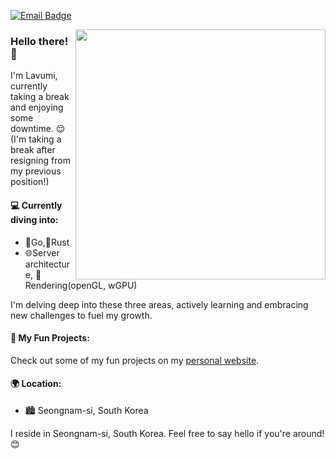 <!--
**lavumi/lavumi** is a ✨ _special_ ✨ repository because its `README.md` (this file) appears on your GitHub profile.

Here are some ideas to get you started:

- 🔭 I’m currently working on ...
- 🌱 I’m currently learning ...
- 👯 I’m looking to collaborate on ...
- 🤔 I’m looking for help with ...
- 💬 Ask me about ...
- 📫 How to reach me: ...
- 😄 Pronouns: ...
- ⚡ Fun fact: ...
-->

[![Email Badge](https://img.shields.io/badge/@-Mail-white)](mailto:me@lavu.me)


<img align='right' src="https://github-readme-stats.vercel.app/api/top-langs/?username=lavumi&show_icons=true&theme=dracula&layout=compact&hide_border=true" width="400px">

### Hello there! 👋

I'm Lavumi, currently taking a break and enjoying some downtime. 😌  
(I'm taking a break after resigning from my previous position!)

#### 💻 Currently diving into:
- 🚀Go,🦀Rust
- 🌐Server architecture, 🎨Rendering(openGL, wGPU)

I'm delving deep into these three areas, actively learning and embracing new challenges to fuel my growth.

#### 🔗 My Fun Projects:
Check out some of my fun projects on my [personal website](https://lavumi.net). 

#### 🌍 Location:
- 🏙 Seongnam-si, South Korea

I reside in Seongnam-si, South Korea. Feel free to say hello if you're around! 😊


